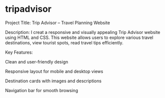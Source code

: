 # tripadvisor

Project Title: Trip Advisor – Travel Planning Website

Description:
I creat a responsive and visually appealing Trip Advisor website using HTML and CSS. This website allows users to explore various travel destinations, view  tourist spots, read travel tips efficiently. 

Key Features:

Clean and user-friendly design

Responsive layout for mobile and desktop views

Destination cards with images and descriptions

Navigation bar for smooth browsing
